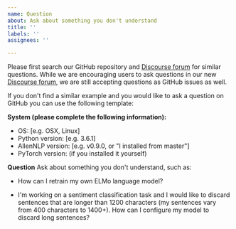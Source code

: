 ```yaml
---
name: Question
about: Ask about something you don't understand
title: ''
labels: ''
assignees: ''

---
```


Please first search our GitHub repository and [Discourse forum](https://discourse.allennlp.org/) for similar questions.  While we are encouraging users to ask questions in our new [Discourse forum](https://discourse.allennlp.org/), we are still accepting questions as GitHub issues as well.

If you don't find a similar example and you would like to ask a question on GitHub you can use the following template:

**System (please complete the following information):**
 - OS: [e.g. OSX, Linux]
 - Python version: [e.g. 3.6.1]
 - AllenNLP version: [e.g. v0.9.0, or "I installed from master"]
 - PyTorch version: (if you installed it yourself)

**Question**
Ask about something you don't understand, such as:

* How can I retrain my own ELMo language model?

* I'm working on a sentiment classification task and I would like to discard sentences that are longer than 1200 characters (my sentences vary from 400 characters to 1400+).  How can I configure my model to discard long sentences?
